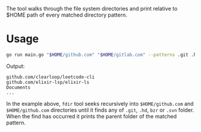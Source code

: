 The tool walks through the file system directories and print relative to $HOME
path of every matched directory pattern.

# Usage

```bash
go run main.go "$HOME/github.com" "$HOME/gitlab.com" --patterns .git .hg .bzr .svn --static "$HOME/Documents"
```

Output:

```
github.com/clearloop/leetcode-cli
github.com/elixir-lsp/elixir-ls
Documents
...
```

In the example above, `fdir` tool seeks recursively into `$HOME/github.com` and
`$HOME/github.com` directories until it finds any of `.git`, `.hd`, `bzr` or
`.svn` folder. When the find has occurred it prints the parent folder of the
matched pattern.
